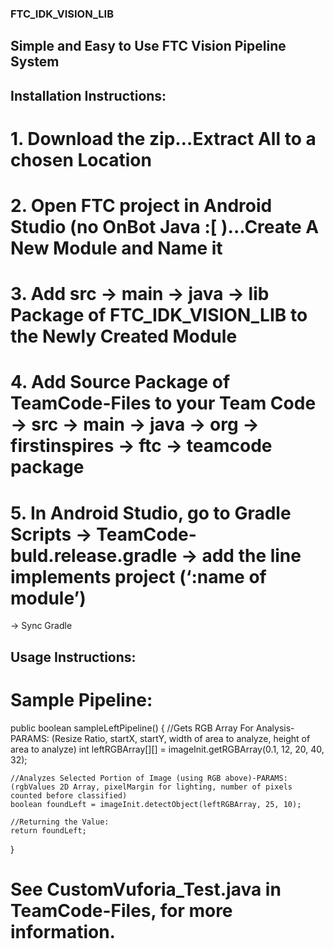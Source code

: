 ### FTC_IDK_VISION_LIB
## Simple and Easy to Use FTC Vision Pipeline System

## Installation Instructions:

# 1. Download the zip…Extract All to a chosen Location
# 2. Open FTC project in Android Studio (no OnBot Java :[ )...Create A New Module and Name it
# 3. Add src -> main -> java -> lib Package of FTC_IDK_VISION_LIB to the Newly Created Module
# 4. Add Source Package of TeamCode-Files to your Team Code -> src -> main -> java -> org -> firstinspires -> ftc -> teamcode package
# 5. In Android Studio, go to Gradle Scripts -> TeamCode-buld.release.gradle -> add the line implements project (‘:name of module’) 
   -> Sync Gradle
   
## Usage Instructions:
  
# Sample Pipeline:
  public boolean sampleLeftPipeline() {
    //Gets RGB Array For Analysis-PARAMS: (Resize Ratio, startX, startY, width of area to analyze, height of area to analyze)
    int leftRGBArray[][] = imageInit.getRGBArray(0.1, 12, 20, 40, 32);
    
    //Analyzes Selected Portion of Image (using RGB above)-PARAMS: (rgbValues 2D Array, pixelMargin for lighting, number of pixels counted before classified)
    boolean foundLeft = imageInit.detectObject(leftRGBArray, 25, 10);

    //Returning the Value:
    return foundLeft;
  }

# See CustomVuforia_Test.java in TeamCode-Files, for more information.
